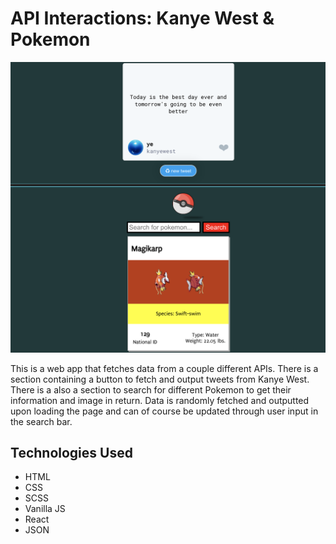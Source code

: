 # API Interactions: Kanye West & Pokemon

<img src="./src/images/API-Interactions-Screenshot.png" />

This is a web app that fetches data from a couple different APIs. There is a section containing a button to fetch and output tweets from Kanye West. There is a also a section to search for different Pokemon to get their information and image in return. Data is randomly fetched and outputted upon loading the page and can of course be updated through user input in the search bar.

## Technologies Used
* HTML
* CSS
* SCSS
* Vanilla JS
* React
* JSON
